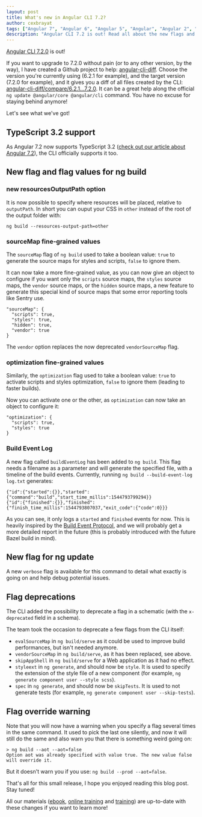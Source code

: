 ```yaml
---
layout: post
title: What's new in Angular CLI 7.2?
author: cexbrayat
tags: ["Angular 7", "Angular 6", "Angular 5", "Angular", "Angular 2", "Angular 4", "Angular CLI"]
description: "Angular CLI 7.2 is out! Read all about the new flags and options available!"
---
```


[Angular CLI 7.2.0](https://github.com/angular/angular-cli/releases/tag/v7.2.0) is out!

If you want to upgrade to 7.2.0 without pain (or to any other version, by the way), I have created a Github project to help: [angular-cli-diff](https://github.com/cexbrayat/angular-cli-diff). Choose the version you're currently using (6.2.1 for example), and the target version (7.2.0 for example), and it gives you a diff of all files created by the CLI: [angular-cli-diff/compare/6.2.1...7.2.0](https://github.com/cexbrayat/angular-cli-diff/compare/6.2.1...7.2.0).
It can be a great help along the official `ng update @angular/core @angular/cli` command.
You have no excuse for staying behind anymore!

Let's see what we've got!

## TypeScript 3.2 support

As Angular 7.2 now supports TypeScript 3.2
([check out our article about Angular 7.2](/2018/12/21/what-is-new-angular-7.2)),
the CLI officially supports it too.

## New flag and flag values for ng build

### new resourcesOutputPath option

It is now possible to specify where resources will be placed, relative to `outputPath`.
In short you can ouput your CSS in `other` instead of the root of the output folder with:

    ng build --resources-output-path=other

### sourceMap fine-grained values

The `sourceMap` flag of `ng build` used to take a boolean value:
`true` to generate the source maps for styles and scripts,
`false` to ignore them.

It can now take a more fine-grained value, as you can now give an object to configure if you want
only the `scripts` source maps, the `styles` source maps, the `vendor` source maps, or the `hidden` source maps,
a new feature to generate this special kind of source maps that some error reporting tools like Sentry use.

    "sourceMap": {
      "scripts": true,
      "styles": true,
      "hidden": true,
      "vendor": true
    }

The `vendor` option replaces the now deprecated `vendorSourceMap` flag.

### optimization fine-grained values

Similarly, the `optimization` flag used to take a boolean value:
`true` to activate scripts and styles optimization,
`false` to ignore them (leading to faster builds).

Now you can activate one or the other, as `optimization` can now take an object to configure it:

    "optimization": {
      "scripts": true,
      "styles": true
    }

### Build Event Log

A new flag called `buildEventLog` has been added to `ng build`.
This flag needs a filename as a parameter and will generate the specified file,
with a timeline of the build events.
Currently, running `ng build --build-event-log log.txt` generates:

    {"id":{"started":{}},"started":{"command":"build","start_time_millis":1544793799294}}
    {"id":{"finished":{}},"finished":{"finish_time_millis":1544793807037,"exit_code":{"code":0}}}

As you can see, it only logs a `started` and `finished` events for now.
This is heavily inspired by the [Build Event Protocol](https://docs.bazel.build/versions/master/build-event-protocol.html),
and we will probably get a more detailed report in the future (this is probably introduced with the future Bazel build in mind).

## New flag for ng update

A new `verbose` flag is available for this command to detail what exactly is going on and help debug potential issues.

## Flag deprecations

The CLI added the possibility to deprecate a flag in a schematic (with the `x-deprecated` field in a schema).

The team took the occasion to deprecate a few flags from the CLI itself:

- `evalSourceMap` in `ng build/serve` as it could be used to improve build performances, but isn't needed anymore.
- `vendorSourceMap` in `ng build/serve`, as it has been replaced, see above.
- `skipAppShell` in `ng build/serve` for a Web application as it had no effect.
- `styleext` in `ng generate`, and should now be `style`. It is used to specify the extension of the style file of a new component (for example, `ng generate component user --style scss`).
- `spec` in `ng generate`, and should now be `skipTests`. It is used to not generate tests (for example, `ng generate component user --skip-tests`).

## Flag override warning

Note that you will now have a warning when you specify a flag several times in the same command.
It used to pick the last one silently,
and now it will still do the same and also warn you that there is something weird going on:

    > ng build --aot --aot=false
    Option aot was already specified with value true. The new value false will override it.

But it doesn't warn you if you use: `ng build --prod --aot=false`.

That's all for this small release, I hope you enjoyed reading this blog post.
Stay tuned!

All our materials ([ebook](https://books.ninja-squad.com/angular), [online training](https://angular-exercises.ninja-squad.com/) and [training](https://ninja-squad.com/training/angular)) are up-to-date with these changes if you want to learn more!
